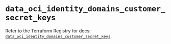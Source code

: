 # `data_oci_identity_domains_customer_secret_keys`

Refer to the Terraform Registry for docs: [`data_oci_identity_domains_customer_secret_keys`](https://registry.terraform.io/providers/hashicorp/oci/7.19.0/docs/data-sources/identity_domains_customer_secret_keys).
